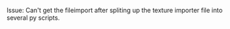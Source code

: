 Issue:
Can't get the fileimport after spliting up the texture importer file into several py scripts.